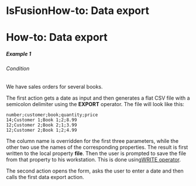 # lsFusionHow-to: Data export

# How-to: Data export

##### Example 1

###### Condition

We have sales orders for several books.



The first action gets a date as input and then generates a flat CSV file with a semicolon delimiter using the **EXPORT** operator. The file will look like this:

    number;customer;book;quantity;price
    14;Customer 1;Book 1;2;8.99
    12;Customer 2;Book 2;1;3.99
    12;Customer 2;Book 1;2;4.99

The column name is overridden for the first three parameters, while the other two use the names of the corresponding properties. The result is first written to the local property **file**. Then the user is prompted to save the file from that property to his workstation. This is done using[WRITE operator](lsFusionWRITE_operator.md).

The second action opens the form, asks the user to enter a date and then calls the first data export action.
